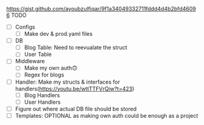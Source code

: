 https://gist.github.com/ayoubzulfiqar/9f1a34049332711fddd4d4b2bfd46096
TODO
- [ ] Configs
    - [ ] Make dev & prod.yaml files
- [ ] DB
    - [ ] Blog Table: Need to reevualate the struct
    - [ ] User Table
- [ ] Middleware
    - [ ] Make my own auth🙃
    - [ ] Regex for blogs
- [ ] Handler: Make my structs & interfaces for handlers(https://youtu.be/wttTTFVrQiw?t=423)
    - [ ] Blog Handlers
    - [ ] User Handlers
- [ ] Figure out where actual DB file should be stored
- [ ] Templates: OPTIONAL as making own auth could be enough as a project